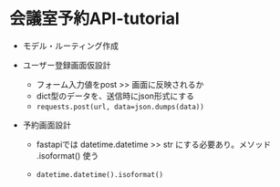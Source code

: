 # 会議室予約API-tutorial

- モデル・ルーティング作成

- ユーザー登録画面仮設計
  - フォーム入力値をpost >> 画面に反映されるか
  - dict型のデータを、送信時にjson形式にする
  - `requests.post(url, data=json.dumps(data))`

- 予約画面設計
  
  - fastapiでは datetime.datetime >> str にする必要あり。メソッド .isoformat() 使う

  - `datetime.datetime().isoformat()`

